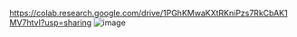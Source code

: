 https://colab.research.google.com/drive/1PGhKMwaKXtRKniPzs7RkCbAK1MV7htvI?usp=sharing
![image](https://github.com/user-attachments/assets/9f6af695-dbf5-414c-870c-5550ccfc524b)
